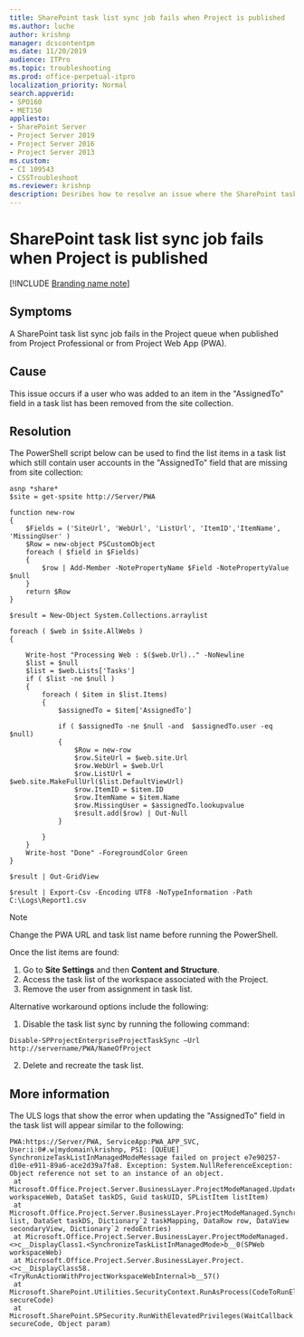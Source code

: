 ```yaml
---
title: SharePoint task list sync job fails when Project is published
ms.author: luche
author: krishnp
manager: dcscontentpm
ms.date: 11/20/2019
audience: ITPro
ms.topic: troubleshooting
ms.prod: office-perpetual-itpro
localization_priority: Normal
search.appverid:
- SPO160
- MET150
appliesto:
- SharePoint Server
- Project Server 2019
- Project Server 2016
- Project Server 2013
ms.custom: 
- CI 109543
- CSSTroubleshoot 
ms.reviewer: krishnp 
description: Desribes how to resolve an issue where the SharePoint task list sync job fails when published from Project Professional or PWA. 
---
```


# SharePoint task list sync job fails when Project is published

[!INCLUDE [Branding name note](../../../includes/branding-name-note.md)]

## Symptoms
A SharePoint task list sync job fails in the Project queue when published from Project Professional or from Project Web App (PWA). 

## Cause
This issue occurs if a user who was added to an item in the "AssignedTo" field in a task list has been removed from the site collection.

## Resolution
The PowerShell script below can be used to find the list items in a task list which still contain user accounts in the "AssignedTo" field that are missing from site collection:
 
```
asnp *share*
$site = get-spsite http://Server/PWA
 
function new-row
{
    $Fields = ('SiteUrl', 'WebUrl', 'ListUrl', 'ItemID','ItemName', 'MissingUser' )
    $Row = new-object PSCustomObject
    foreach ( $field in $Fields)
    {
        $row | Add-Member -NotePropertyName $Field -NotePropertyValue $null
    }
    return $Row
}
 
$result = New-Object System.Collections.arraylist
 
foreach ( $web in $site.AllWebs )
{
    
    Write-host "Processing Web : $($web.Url).." -NoNewline
    $list = $null
    $list = $web.Lists['Tasks']
    if ( $list -ne $null )
    {
        foreach ( $item in $list.Items)
        {
            $assignedTo = $item['AssignedTo']
 
            if ( $assignedTo -ne $null -and  $assignedTo.user -eq $null)
            {
                $Row = new-row
                $row.SiteUrl = $web.site.Url
                $row.WebUrl = $web.Url
                $row.ListUrl = $web.site.MakeFullUrl($list.DefaultViewUrl)
                $row.ItemID = $item.ID
                $row.ItemName = $item.Name
                $row.MissingUser = $assignedTo.lookupvalue
                $result.add($row) | Out-Null
            }
 
        }
    }
    Write-host "Done" -ForegroundColor Green
}
 
$result | Out-GridView
 
$result | Export-Csv -Encoding UTF8 -NoTypeInformation -Path C:\Logs\Report1.csv 
```
> [!NOTE]
> Change the PWA URL and task list name before running the PowerShell.
 
Once the list items are found:
1.    Go to **Site Settings** and then **Content and Structure**. 
2.    Access the task list of the workspace associated with the Project. 
3.    Remove the user from assignment in task list.

Alternative workaround options include the following:
 
1.    Disable the task list sync by running the following command:
```
Disable-SPProjectEnterpriseProjectTaskSync –Url http://servername/PWA/NameOfProject
```
 
2.    Delete and recreate the task list.

## More information
The ULS logs that show the error when updating the "AssignedTo" field in the task list will appear similar to the following:

``` 
PWA:https://Server/PWA, ServiceApp:PWA_APP_SVC, User:i:0#.w|mydomain\krishnp, PSI: [QUEUE] SynchronizeTaskListInManagedModeMessage failed on project e7e90257-d10e-e911-89a6-ace2d39a7fa8. Exception: System.NullReferenceException: Object reference not set to an instance of an object.    
 at Microsoft.Office.Project.Server.BusinessLayer.ProjectModeManaged.UpdateAssignedToField(SPWeb workspaceWeb, DataSet taskDS, Guid taskUID, SPListItem listItem)    
 at Microsoft.Office.Project.Server.BusinessLayer.ProjectModeManaged.SynchronizeTask(SPList list, DataSet taskDS, Dictionary`2 taskMapping, DataRow row, DataView secondaryView, Dictionary`2 redoEntries)    
 at Microsoft.Office.Project.Server.BusinessLayer.ProjectModeManaged.<>c__DisplayClass1.<SynchronizeTaskListInManagedMode>b__0(SPWeb workspaceWeb)    
 at Microsoft.Office.Project.Server.BusinessLayer.Project.<>c__DisplayClass58.<TryRunActionWithProjectWorkspaceWebInternal>b__57()    
 at Microsoft.SharePoint.Utilities.SecurityContext.RunAsProcess(CodeToRunElevated secureCode)    
 at Microsoft.SharePoint.SPSecurity.RunWithElevatedPrivileges(WaitCallback secureCode, Object param)
```
